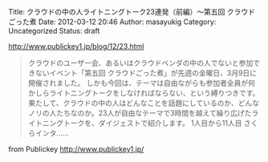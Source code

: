 Title: クラウドの中の人ライトニングトーク23連発（前編）～第五回 クラウドごった煮
Date: 2012-03-12 20:46
Author: masayukig
Category: Uncategorized
Status: draft

<http://www.publickey1.jp/blog/12/23.html>  
  
  

> クラウドのユーザー会、あるいはクラウドベンダの中の人でないと参加できないイベント「第五回
> クラウドごった煮」が先週の金曜日、3月9日に開催されました。
> しかも今回は、テーマは自由ながらも参加者全員が何かしらライトニングトークをしなければならない、という縛りつきです。果たして、クラウドの中の人はどんなことを話題にしているのか、どんなノリの人たちなのか。23人が自由なテーマで3時間を越えて繰り広げたライトニングトークを、ダイジェストで紹介します。
> 1人目から11人目 さくらインタ……

  
  
from Publickey <http://www.publickey1.jp/>
